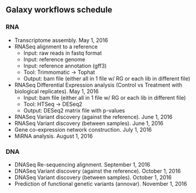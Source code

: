 ## Galaxy workflows schedule
### RNA
* Transcriptome assembly. May 1, 2016 
* RNASeq alignment to a reference
    * Input: raw reads in fastq format
    * Input: reference genome
    * Input: reference annotation (gff3)
    * Tool: Trimmomatic -> Tophat
    * Output: bam file (either all in 1 file w/ RG or each lib in different file)
* RNASeq Differential Expression analysis (Control vs Treatment with biological replicates). May 1, 2016
    * Input: bam file (either all in 1 file w/ RG or each lib in different file)
    * Tool: HTSeq -> DESeq2
    * Output: DESeq2 matrix file with p-values
* RNASeq Variant discovery (against the reference). June 1, 2016
* RNASeq Variant discovery (between samples). June 1, 2016
* Gene co-expression network construction.	July 1, 2016
* MiRNA analysis. August 1, 2016


### DNA
* DNASeq Re-sequencing alignment. September 1, 2016
* DNASeq Variant discovery (against the reference). October 1, 2016
* DNASeq Variant discovery (between samples). October 1, 2016
* Prediction of functional genetic variants (annovar). November 1, 2016

